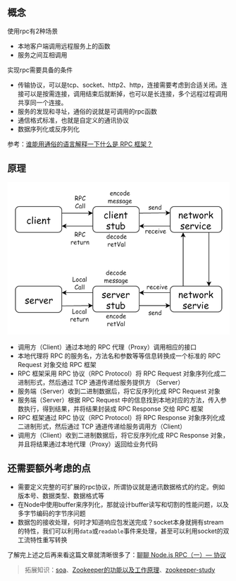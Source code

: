 ## 概念

使用rpc有2种场景

- 本地客户端调用远程服务上的函数
- 服务之间互相调用

实现rpc需要具备的条件

- 传输协议，可以是tcp、socket、http2、http，连接需要考虑到合适关闭。连接可以是按需连接，调用结束后就断掉，也可以是长连接，多个远程过程调用共享同一个连接。
- 服务的发现和寻址，通俗的说就是可调用的rpc函数
- 通信格式标准，也就是自定义的通讯协议
- 数据序列化或反序列化

参考：[谁能用通俗的语言解释一下什么是 RPC 框架？](https://www.zhihu.com/question/25536695)

## 原理

![](../images/rpc.png)

- 调用方（Client）通过本地的 RPC 代理（Proxy）调用相应的接口
- 本地代理将 RPC 的服务名，方法名和参数等等信息转换成一个标准的 RPC Request 对象交给 RPC 框架
- RPC 框架采用 RPC 协议（RPC Protocol）将 RPC Request 对象序列化成二进制形式，然后通过 TCP 通道传递给服务提供方 （Server）
- 服务端（Server）收到二进制数据后，将它反序列化成 RPC Request 对象
- 服务端（Server）根据 RPC Request 中的信息找到本地对应的方法，传入参数执行，得到结果，并将结果封装成 RPC Response 交给 RPC 框架
- RPC 框架通过 RPC 协议（RPC Protocol）将 RPC Response 对象序列化成二进制形式，然后通过 TCP 通道传递给服务调用方（Client）
- 调用方（Client）收到二进制数据后，将它反序列化成 RPC Response 对象，并且将结果通过本地代理（Proxy）返回给业务代码

## 还需要额外考虑的点

- 需要定义完整的可扩展的rpc协议，所谓协议就是通讯数据格式的约定。例如版本号、数据类型、数据格式等
- 在Node中使用buffer来序列化，那就设计buffer读写和切割的性能问题，以及多字节编码的字节序问题
- 数据包的接收处理，何时才知道响应包发送完成？socket本身就拥有stream的特性，我们可以利用`data`或`readable`事件来处理，甚至可以利用socket的双工流特性重写转换

了解完上述之后再来看这篇文章就清晰很多了：[聊聊 Node.js RPC（一）— 协议](https://www.yuque.com/egg/nodejs/dklip5)

> 拓展知识：[soa](https://zh.wikipedia.org/wiki/%E9%9D%A2%E5%90%91%E6%9C%8D%E5%8A%A1%E7%9A%84%E4%BD%93%E7%B3%BB%E7%BB%93%E6%9E%84)、[Zookeeper的功能以及工作原理](http://www.cnblogs.com/felixzh/p/5869212.html)、[zookeeper-study](https://github.com/wacxt/zookeeper-study)
